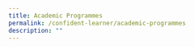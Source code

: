 ```yaml
---
title: Academic Programmes
permalink: /confident-learner/academic-programmes
description: ""
---
```

